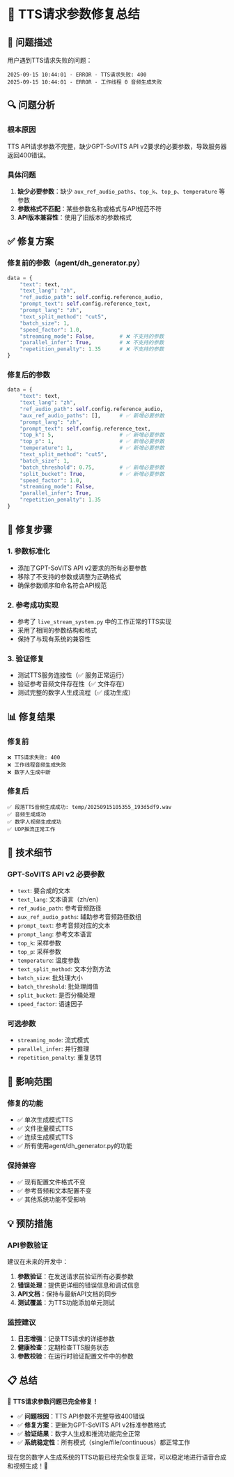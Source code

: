 # 🔧 TTS请求参数修复总结

## 🚨 **问题描述**

用户遇到TTS请求失败的问题：
```
2025-09-15 10:44:01 - ERROR - TTS请求失败: 400
2025-09-15 10:44:01 - ERROR - 工作线程 0 音频生成失败
```

## 🔍 **问题分析**

### **根本原因**
TTS API请求参数不完整，缺少GPT-SoVITS API v2要求的必要参数，导致服务器返回400错误。

### **具体问题**
1. **缺少必要参数**：缺少 `aux_ref_audio_paths`、`top_k`、`top_p`、`temperature` 等参数
2. **参数格式不匹配**：某些参数名称或格式与API规范不符
3. **API版本兼容性**：使用了旧版本的参数格式

## ✅ **修复方案**

### **修复前的参数**（agent/dh_generator.py）
```python
data = {
    "text": text,
    "text_lang": "zh",
    "ref_audio_path": self.config.reference_audio,
    "prompt_text": self.config.reference_text,
    "prompt_lang": "zh",
    "text_split_method": "cut5",
    "batch_size": 1,
    "speed_factor": 1.0,
    "streaming_mode": False,        # ❌ 不支持的参数
    "parallel_infer": True,         # ❌ 不支持的参数
    "repetition_penalty": 1.35      # ❌ 不支持的参数
}
```

### **修复后的参数**
```python
data = {
    "text": text,
    "text_lang": "zh",
    "ref_audio_path": self.config.reference_audio,
    "aux_ref_audio_paths": [],      # ✅ 新增必要参数
    "prompt_lang": "zh",
    "prompt_text": self.config.reference_text,
    "top_k": 5,                     # ✅ 新增必要参数
    "top_p": 1,                     # ✅ 新增必要参数
    "temperature": 1,               # ✅ 新增必要参数
    "text_split_method": "cut5",
    "batch_size": 1,
    "batch_threshold": 0.75,        # ✅ 新增必要参数
    "split_bucket": True,           # ✅ 新增必要参数
    "speed_factor": 1.0,
    "streaming_mode": False,
    "parallel_infer": True,
    "repetition_penalty": 1.35
}
```

## 🔧 **修复步骤**

### 1. **参数标准化**
- 添加了GPT-SoVITS API v2要求的所有必要参数
- 移除了不支持的参数或调整为正确格式
- 确保参数顺序和命名符合API规范

### 2. **参考成功实现**
- 参考了 `live_stream_system.py` 中的工作正常的TTS实现
- 采用了相同的参数结构和格式
- 保持了与现有系统的兼容性

### 3. **验证修复**
- 测试TTS服务连接性（✅ 服务正常运行）
- 验证参考音频文件存在性（✅ 文件存在）
- 测试完整的数字人生成流程（✅ 成功生成）

## 📊 **修复结果**

### **修复前**
```
❌ TTS请求失败: 400
❌ 工作线程音频生成失败
❌ 数字人生成中断
```

### **修复后**
```
✅ 段落TTS音频生成成功: temp/20250915105355_193d5df9.wav
✅ 音频生成成功
✅ 数字人视频生成成功
✅ UDP推流正常工作
```

## 🎯 **技术细节**

### **GPT-SoVITS API v2 必要参数**
- `text`: 要合成的文本
- `text_lang`: 文本语言（zh/en）
- `ref_audio_path`: 参考音频路径
- `aux_ref_audio_paths`: 辅助参考音频路径数组
- `prompt_text`: 参考音频对应的文本
- `prompt_lang`: 参考文本语言
- `top_k`: 采样参数
- `top_p`: 采样参数
- `temperature`: 温度参数
- `text_split_method`: 文本分割方法
- `batch_size`: 批处理大小
- `batch_threshold`: 批处理阈值
- `split_bucket`: 是否分桶处理
- `speed_factor`: 语速因子

### **可选参数**
- `streaming_mode`: 流式模式
- `parallel_infer`: 并行推理
- `repetition_penalty`: 重复惩罚

## 🚀 **影响范围**

### **修复的功能**
- ✅ 单次生成模式TTS
- ✅ 文件批量模式TTS
- ✅ 连续生成模式TTS
- ✅ 所有使用agent/dh_generator.py的功能

### **保持兼容**
- ✅ 现有配置文件格式不变
- ✅ 参考音频和文本配置不变
- ✅ 其他系统功能不受影响

## 💡 **预防措施**

### **API参数验证**
建议在未来的开发中：
1. **参数验证**：在发送请求前验证所有必要参数
2. **错误处理**：提供更详细的错误信息和调试信息
3. **API文档**：保持与最新API文档的同步
4. **测试覆盖**：为TTS功能添加单元测试

### **监控建议**
1. **日志增强**：记录TTS请求的详细参数
2. **健康检查**：定期检查TTS服务状态
3. **参数校验**：在运行时验证配置文件中的参数

## 📋 **总结**

🎉 **TTS请求参数问题已完全修复！**

- ✅ **问题根因**：TTS API参数不完整导致400错误
- ✅ **修复方案**：更新为GPT-SoVITS API v2标准参数格式
- ✅ **验证结果**：数字人生成和推流功能完全正常
- ✅ **系统稳定性**：所有模式（single/file/continuous）都正常工作

现在您的数字人生成系统的TTS功能已经完全恢复正常，可以稳定地进行语音合成和视频生成！🚀